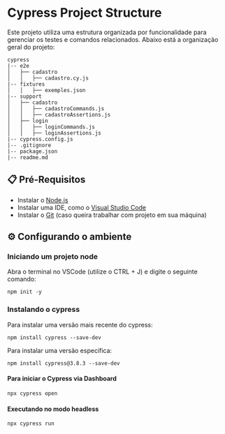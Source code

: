 
# Cypress Project Structure

Este projeto utiliza uma estrutura organizada por funcionalidade para gerenciar os testes e comandos relacionados. Abaixo está a organização geral do projeto:

    cypress
    |-- e2e
    │   ├── cadastro
    │   │   ├── cadastro.cy.js
    |-- fixtures
    │   │   ├── exemples.json
    |-- support
    │   ├── cadastro
    │   │   ├── cadastroCommands.js
    │   │   ├── cadastroAssertions.js
    │   ├── login
    │   │   ├── loginCommands.js
    │   │   ├── loginAssertions.js
    |-- cypress.config.js
    |-- .gitignore
    |-- package.json
    |-- readme.md


## 📋 Pré-Requisitos
- Instalar o [Node.js](https://nodejs.org/)
- Instalar uma IDE, como o [Visual Studio Code](https://code.visualstudio.com/download)
- Instalar o [Git](https://git-scm.com/downloads) (caso queira trabalhar com projeto em sua máquina) 

## ⚙️ Configurando o ambiente

### Iniciando um projeto node
Abra o terminal no VSCode (utilize o CTRL + J) e digite o seguinte comando:

    npm init -y

### Instalando o cypress

Para instalar uma versão mais recente do cypress: 

    npm install cypress --save-dev

Para instalar uma versão específica:

    npm install cypress@3.8.3 --save-dev

#### Para iniciar o Cypress via Dashboard
    npx cypress open

#### Executando no modo headless 
    npx cypress run
